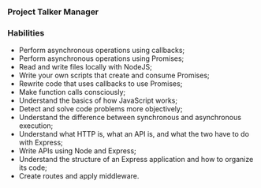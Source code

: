 ### Project Talker Manager

### Habilities

- Perform asynchronous operations using callbacks;
- Perform asynchronous operations using Promises;
- Read and write files locally with NodeJS;
- Write your own scripts that create and consume Promises;
- Rewrite code that uses callbacks to use Promises;
- Make function calls consciously;
- Understand the basics of how JavaScript works;
- Detect and solve code problems more objectively;
- Understand the difference between synchronous and asynchronous execution;
- Understand what HTTP is, what an API is, and what the two have to do with Express;
- Write APIs using Node and Express;
- Understand the structure of an Express application and how to organize its code;
- Create routes and apply middleware.